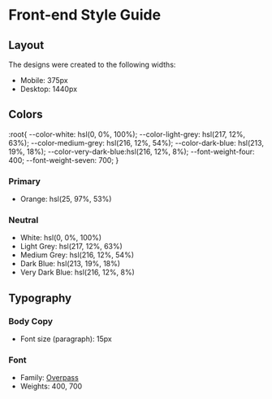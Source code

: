 # Front-end Style Guide

## Layout

The designs were created to the following widths:

- Mobile: 375px
- Desktop: 1440px

## Colors
:root{
    --color-white: hsl(0, 0%, 100%);
    --color-light-grey: hsl(217, 12%, 63%);
    --color-medium-grey: hsl(216, 12%, 54%);
    --color-dark-blue: hsl(213, 19%, 18%);
    --color-very-dark-blue:hsl(216, 12%, 8%);
    --font-weight-four: 400;
    --font-weight-seven: 700;
}


### Primary

- Orange: hsl(25, 97%, 53%)

### Neutral

- White: hsl(0, 0%, 100%)
- Light Grey: hsl(217, 12%, 63%)
- Medium Grey: hsl(216, 12%, 54%)
- Dark Blue: hsl(213, 19%, 18%)
- Very Dark Blue: hsl(216, 12%, 8%)

## Typography

### Body Copy

- Font size (paragraph): 15px

### Font

- Family: [Overpass](https://fonts.google.com/specimen/Overpass)
- Weights: 400, 700
